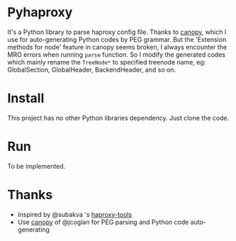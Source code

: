 # Pyhaproxy
It's a Python library to parse haproxy config file. Thanks to [canopy](https://github.com/jcoglan/canopy), which I use for auto-generating Python codes by PEG grammar. But the 'Extension methods for node' feature in canopy seems broken, I always encounter the MRO errors when running `parse` function. So I modify the generated codes which mainly rename the `TreeNode*` to specified treenode name, eg: GlobalSection, GlobalHeader, BackendHeader, and so on.

# Install
This project has no other Python libraries dependency. Just clone the code.

# Run
To be implemented.

# Thanks
* Inspired by @subakva 's [haproxy-tools](https://github.com/subakva/haproxy-tools)
* Use [canopy](https://github.com/jcoglan/canopy) of @jcoglan for PEG parsing and Python code auto-generating